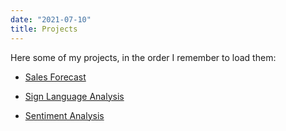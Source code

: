 ```yaml
---
date: "2021-07-10"
title: Projects
---
```



Here some of my projects, in the order I remember to load them:

- [Sales Forecast](/post/2021-07-11-sales-forecast/CopyOfindex.html)

- [Sign Language Analysis](/post/2020-06-01-sign-language-analysis/CopyOfindex.html)

- [Sentiment Analysis](/post/2020-04-01-animal-crossing-sentiment-analysis/CopyOfindex.html)